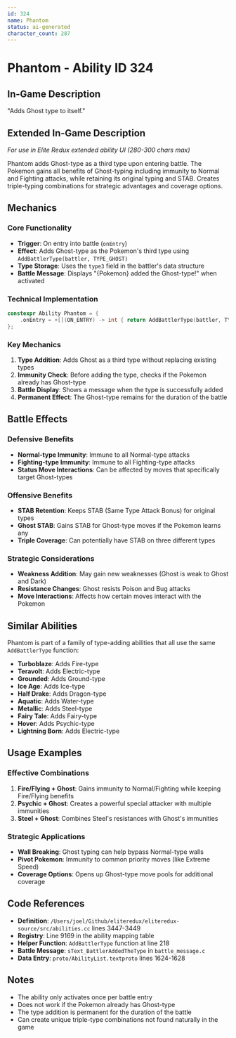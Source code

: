 ```yaml
---
id: 324
name: Phantom
status: ai-generated
character_count: 287
---
```


# Phantom - Ability ID 324

## In-Game Description
"Adds Ghost type to itself."

## Extended In-Game Description
*For use in Elite Redux extended ability UI (280-300 chars max)*

Phantom adds Ghost-type as a third type upon entering battle. The Pokemon gains all benefits of Ghost-typing including immunity to Normal and Fighting attacks, while retaining its original typing and STAB. Creates triple-typing combinations for strategic advantages and coverage options.

## Mechanics

### Core Functionality
- **Trigger**: On entry into battle (`onEntry`)
- **Effect**: Adds Ghost-type as the Pokemon's third type using `AddBattlerType(battler, TYPE_GHOST)`
- **Type Storage**: Uses the `type3` field in the battler's data structure
- **Battle Message**: Displays "{Pokemon} added the Ghost-type!" when activated

### Technical Implementation
```cpp
constexpr Ability Phantom = {
    .onEntry = +[](ON_ENTRY) -> int { return AddBattlerType(battler, TYPE_GHOST); },
};
```

### Key Mechanics
1. **Type Addition**: Adds Ghost as a third type without replacing existing types
2. **Immunity Check**: Before adding the type, checks if the Pokemon already has Ghost-type
3. **Battle Display**: Shows a message when the type is successfully added
4. **Permanent Effect**: The Ghost-type remains for the duration of the battle

## Battle Effects

### Defensive Benefits
- **Normal-type Immunity**: Immune to all Normal-type attacks
- **Fighting-type Immunity**: Immune to all Fighting-type attacks
- **Status Move Interactions**: Can be affected by moves that specifically target Ghost-types

### Offensive Benefits
- **STAB Retention**: Keeps STAB (Same Type Attack Bonus) for original types
- **Ghost STAB**: Gains STAB for Ghost-type moves if the Pokemon learns any
- **Triple Coverage**: Can potentially have STAB on three different types

### Strategic Considerations
- **Weakness Addition**: May gain new weaknesses (Ghost is weak to Ghost and Dark)
- **Resistance Changes**: Ghost resists Poison and Bug attacks
- **Move Interactions**: Affects how certain moves interact with the Pokemon

## Similar Abilities
Phantom is part of a family of type-adding abilities that all use the same `AddBattlerType` function:

- **Turboblaze**: Adds Fire-type
- **Teravolt**: Adds Electric-type  
- **Grounded**: Adds Ground-type
- **Ice Age**: Adds Ice-type
- **Half Drake**: Adds Dragon-type
- **Aquatic**: Adds Water-type
- **Metallic**: Adds Steel-type
- **Fairy Tale**: Adds Fairy-type
- **Hover**: Adds Psychic-type
- **Lightning Born**: Adds Electric-type

## Usage Examples

### Effective Combinations
1. **Fire/Flying + Ghost**: Gains immunity to Normal/Fighting while keeping Fire/Flying benefits
2. **Psychic + Ghost**: Creates a powerful special attacker with multiple immunities
3. **Steel + Ghost**: Combines Steel's resistances with Ghost's immunities

### Strategic Applications
- **Wall Breaking**: Ghost typing can help bypass Normal-type walls
- **Pivot Pokemon**: Immunity to common priority moves (like Extreme Speed)
- **Coverage Options**: Opens up Ghost-type move pools for additional coverage

## Code References
- **Definition**: `/Users/joel/Github/eliteredux/eliteredux-source/src/abilities.cc` lines 3447-3449
- **Registry**: Line 9169 in the ability mapping table
- **Helper Function**: `AddBattlerType` function at line 218
- **Battle Message**: `sText_BattlerAddedTheType` in `battle_message.c`
- **Data Entry**: `proto/AbilityList.textproto` lines 1624-1628

## Notes
- The ability only activates once per battle entry
- Does not work if the Pokemon already has Ghost-type
- The type addition is permanent for the duration of the battle
- Can create unique triple-type combinations not found naturally in the game